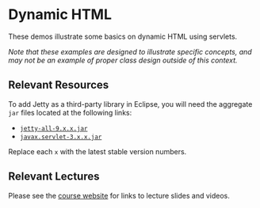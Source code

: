 Dynamic HTML
=================================================

These demos illustrate some basics on dynamic HTML using servlets. 

*Note that these examples are designed to illustrate specific concepts, and may not be an example of proper class design outside of this context.*

## Relevant Resources ##

To add Jetty as a third-party library in Eclipse, you will need the aggregate `jar` files located at the following links:

- [`jetty-all-9.x.x.jar`](http://repo1.maven.org/maven2/org/eclipse/jetty/aggregate/jetty-all/)
- [`javax.servlet-3.x.x.jar`](http://repo1.maven.org/maven2/org/eclipse/jetty/orbit/javax.servlet/)

Replace each `x` with the latest stable version numbers.

## Relevant Lectures ##

Please see the [course website](http://cs212.cs.usfca.edu) for links to lecture slides and videos.


